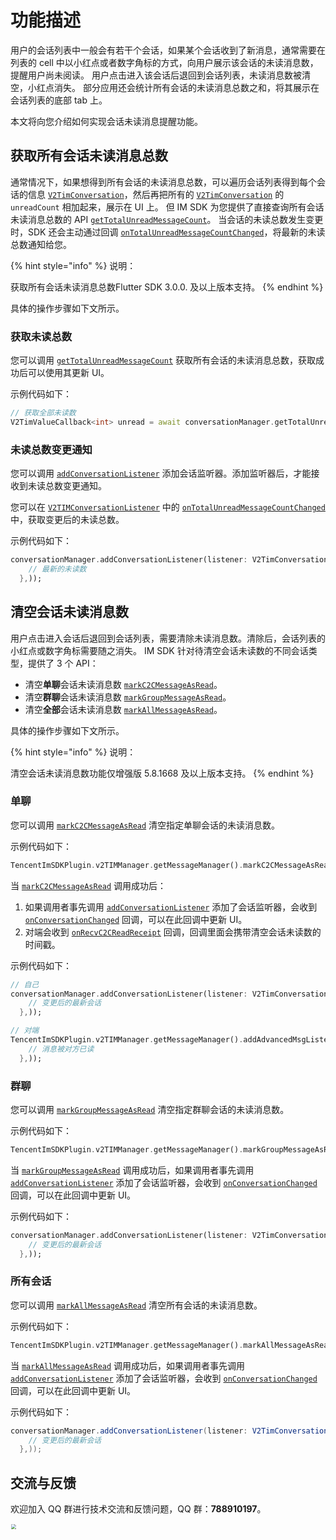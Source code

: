 # 功能描述
用户的会话列表中一般会有若干个会话，如果某个会话收到了新消息，通常需要在列表的 cell 中以小红点或者数字角标的方式，向用户展示该会话的未读消息数，提醒用户尚未阅读。
用户点击进入该会话后退回到会话列表，未读消息数被清空，小红点消失。
部分应用还会统计所有会话的未读消息总数之和，将其展示在会话列表的底部 tab 上。

本文将向您介绍如何实现会话未读消息提醒功能。

## 获取所有会话未读消息总数
通常情况下，如果想得到所有会话的未读消息总数，可以遍历会话列表得到每个会话的信息 [`V2TimConversation`](../../../api/keyClass/message/v2timconversation.md)，然后再把所有的 [`V2TimConversation`](../../../api/keyClass/message/v2timconversation.md) 的 `unreadCount` 相加起来，展示在 UI 上。
但 IM SDK 为您提供了直接查询所有会话未读消息总数的 API [`getTotalUnreadMessageCount`](../../../api/v2timconversationmanager/gettotalunreadmessagecount.md)。
当会话的未读总数发生变更时，SDK 还会主动通过回调 [`onTotalUnreadMessageCountChanged`](../../../api/callbacks/ontotalunreadmessagecountchanged.md)，将最新的未读总数通知给您。

{% hint style="info" %}
说明：

获取所有会话未读消息总数Flutter SDK 3.0.0. 及以上版本支持。
{% endhint %}

具体的操作步骤如下文所示。

### 获取未读总数
您可以调用 [`getTotalUnreadMessageCount`](../../../api/v2timconversationmanager/gettotalunreadmessagecount.md) 获取所有会话的未读消息总数，获取成功后可以使用其更新 UI。

示例代码如下：


```dart
// 获取全部未读数
V2TimValueCallback<int> unread = await conversationManager.getTotalUnreadMessageCount();
```


### 未读总数变更通知
您可以调用 [`addConversationListener`](../../../api/v2timconversationmanager/addconversationlistener.md) 添加会话监听器。添加监听器后，才能接收到未读总数变更通知。

您可以在 [`V2TIMConversationListener`](../../../api/keyClass/listener/v2timconversationlistener.md) 中的 [`onTotalUnreadMessageCountChanged`](../../../api/callbacks/ontotalunreadmessagecountchanged.md) 中，获取变更后的未读总数。

示例代码如下：


```dart
conversationManager.addConversationListener(listener: V2TimConversationListener(onTotalUnreadMessageCountChanged: (totalUnreadCount) {
    // 最新的未读数
  },));
```


## 清空会话未读消息数
用户点击进入会话后退回到会话列表，需要清除未读消息数。清除后，会话列表的小红点或数字角标需要随之消失。
IM SDK 针对待清空会话未读数的不同会话类型，提供了 3 个 API：
* 清空**单聊**会话未读消息数 [`markC2CMessageAsRead`](../../../api/v2timmessagemanager/markc2cmessageasread.md)。
* 清空**群聊**会话未读消息数 [`markGroupMessageAsRead`](../../../api/v2timmessagemanager/markgroupmessageasread.md)。
* 清空**全部**会话未读消息数 [`markAllMessageAsRead`](../../../api/v2timmessagemanager/markallmessageasread.md)。

具体的操作步骤如下文所示。

{% hint style="info" %}
说明：

清空会话未读消息数功能仅增强版 5.8.1668 及以上版本支持。
{% endhint %}

### 单聊
您可以调用 [`markC2CMessageAsRead`](../../../api/v2timmessagemanager/markc2cmessageasread.md) 清空指定单聊会话的未读消息数。

示例代码如下：


```dart
TencentImSDKPlugin.v2TIMManager.getMessageManager().markC2CMessageAsRead(userID: "userID");
```


当 [`markC2CMessageAsRead`](../../../api/v2timmessagemanager/markc2cmessageasread.md) 调用成功后：
1. 如果调用者事先调用 [`addConversationListener`](../../../api/v2timconversationmanager/addconversationlistener.md) 添加了会话监听器，会收到 [`onConversationChanged`](../../../api/callbacks/onconversationchangedcallback.md) 回调，可以在此回调中更新 UI。
2. 对端会收到 [`onRecvC2CReadReceipt`](../../../api/callbacks/onrecvc2creadreceiptcallback.md) 回调，回调里面会携带清空会话未读数的时间戳。

示例代码如下：


```dart
// 自己 
conversationManager.addConversationListener(listener: V2TimConversationListener(,onConversationChanged: (conversationList) {
    // 变更后的最新会话
  },));

// 对端
TencentImSDKPlugin.v2TIMManager.getMessageManager().addAdvancedMsgListener(listener: V2TimAdvancedMsgListener(onRecvC2CReadReceipt: (receiptList) {
    // 消息被对方已读
  },));
```


### 群聊
您可以调用 [`markGroupMessageAsRead`](../../../api/v2timmessagemanager/markgroupmessageasread.md) 清空指定群聊会话的未读消息数。

示例代码如下：


```dart
TencentImSDKPlugin.v2TIMManager.getMessageManager().markGroupMessageAsRead(groupID: "groupID");
```


当 [`markGroupMessageAsRead`](../../../api/v2timmessagemanager/markgroupmessageasread.md) 调用成功后，如果调用者事先调用 [`addConversationListener`](../../../api/v2timconversationmanager/addconversationlistener.md) 添加了会话监听器，会收到 [`onConversationChanged`](../../../api/callbacks/onconversationchangedcallback.md) 回调，可以在此回调中更新 UI。

示例代码如下：


```dart
conversationManager.addConversationListener(listener: V2TimConversationListener(,onConversationChanged: (conversationList) {
    // 变更后的最新会话
  },));
```


### 所有会话
您可以调用 [`markAllMessageAsRead`](../../../api/v2timmessagemanager/markallmessageasread.md) 清空所有会话的未读消息数。

示例代码如下：


```dart
TencentImSDKPlugin.v2TIMManager.getMessageManager().markAllMessageAsRead();
```


当 [`markAllMessageAsRead`](../../../api/v2timmessagemanager/markallmessageasread.md) 调用成功后，如果调用者事先调用 [`addConversationListener`](../../../api/v2timconversationmanager/addconversationlistener.md) 添加了会话监听器，会收到 [`onConversationChanged`](../../../api/callbacks/onconversationchangedcallback.md) 回调，可以在此回调中更新 UI。

示例代码如下：

```java
conversationManager.addConversationListener(listener: V2TimConversationListener(,onConversationChanged: (conversationList) {
    // 变更后的最新会话
  },));
```


## 交流与反馈

欢迎加入 QQ 群进行技术交流和反馈问题，QQ 群：**788910197**。

<img style="width: 200px; max-width: inherit; zoom: 50%;" src="https://qcloudimg.tencent-cloud.cn/raw/f351a1640d265047db85ffab1cd086a7.png" />

